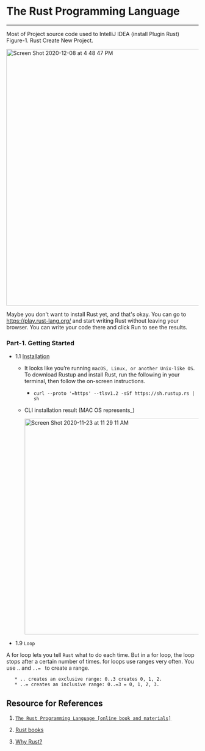 # The Rust Programming Language
-------------------------------------
Most of Project source code used to IntelliJ IDEA (install Plugin Rust) Figure-1. Rust Create New Project. 

<img width="672" alt="Screen Shot 2020-12-08 at 4 48 47 PM" src="https://user-images.githubusercontent.com/11626327/101455175-7ca3d280-3975-11eb-9c7f-51389e6d0fad.png">

Maybe you don't want to install Rust yet, and that's okay. You can go to https://play.rust-lang.org/ and start writing Rust without leaving your browser. You can write your code there and click Run to see the results. 

### Part-1. Getting Started
  *  1.1 [Installation](https://www.rust-lang.org/tools/install)
       - It looks like you’re running `macOS, Linux, or another Unix-like OS`. To download Rustup and install Rust, run the following in your terminal, then follow the on-screen instructions.
            -  `curl --proto '=https' --tlsv1.2 -sSf https://sh.rustup.rs | sh`
       - CLI installation result (MAC OS represents_)
       
         <img width="565" alt="Screen Shot 2020-11-23 at 11 29 11 AM" src="https://user-images.githubusercontent.com/11626327/99924904-63006980-2d7f-11eb-9ac9-1a6437a1c341.png">
         
     

 * 1.9 `Loop` 
 
A for loop lets you tell `Rust` what to do each time. But in a for loop, the loop stops after a certain number of times. for loops use ranges very often. You use .. and `..= ` to create a range.

       * .. creates an exclusive range: 0..3 creates 0, 1, 2.
       * ..= creates an inclusive range: 0..=3 = 0, 1, 2, 3.

 
## Resource for References
   1. [`The Rust Programming Language [online book and materials]`](https://doc.rust-lang.org/book/title-page.html#the-rust-programming-language)
   2.  [Rust books](https://github.com/sger/RustBooks)

   3. [Why Rust?](https://www.parity.io/why-rust/)
